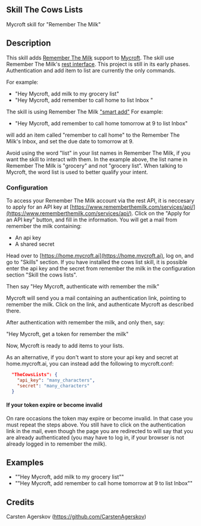 ## Skill The Cows Lists
Mycroft skill for "Remember The Milk"

## Description
This skill adds [Remember The Milk](https://www.rememberthemilk.com/) support to [Mycroft](https://mycroft.ai/).
The skill use Remember The Milk's [rest interface](https://www.rememberthemilk.com/services/api/).
This project is still in its early phases. Authentication and add item to list are currently the only commands.

For example:

* "Hey Mycroft, add milk to my grocery list"
* "Hey Mycroft, add remember to call home to list Inbox "

The skill is using Remember The Milk ["smart add"](https://www.rememberthemilk.com/help/?ctx=basics.smartadd.whatis.) For example:

* "Hey Mycroft, add remember to call home tomorrow at 9 to list Inbox"

will add an item called "remember to call home" to the Remember The Milk's Inbox, and set the due date to tomorrow at 9.

Avoid using the word "list" in your list names in Remember The Milk, if you want the skill to interact with them. In the example above, the list name in Remember The Milk is "grocery" and not "grocery list". When talking to Mycroft, the word list is used to better qualify your intent.

### Configuration
To access your Remember The Milk account via the rest API, it is neccesary to apply for an API key at
[https://www.rememberthemilk.com/services/api/](https://www.rememberthemilk.com/services/api/). Click on the "Apply for an API key" button, and fill in the information. You will get a mail from remember the milk containing:
* An api key
* A shared secret

Head over to [https://home.mycroft.ai](https://home.mycroft.ai), log on, and go to "Skills" section. If you have installed
the cows list skill, it is possible enter the api key and the secret from remember the milk in the configuration section "Skill the cows lists".

Then say "Hey Mycroft, authenticate with remember the milk"

Mycroft will send you a mail containing an authentication link, pointing to remember the milk. Click on the link, and
authenticate Mycroft as described there.

After authentication with remember the milk, and only then, say:

"Hey Mycroft, get a token for remember the milk"

Now, Mycroft is ready to add items to your lists.

As an alternative, if you don't want to store your api key and secret at home.mycroft.ai, you can instead add the following
to mycroft.conf:

```json
  "TheCowsLists": {
    "api_key": "many_characters",
    "secret": "many_characters"
  }  
```

#### If your token expire or become invalid
On rare occasions the token may expire or become invalid. In that case you must repeat the steps above.
You still have to click on the authentication link in the mail, even though the page you are redirected to will say
that you are already authenticated (you may have to log in, if your browser is not already logged in to remember
the milk).

## Examples
* ""Hey Mycroft, add milk to my grocery list""
* ""Hey Mycroft, add remember to call home tomorrow at 9 to list Inbox""

## Credits
Carsten Agerskov (https://github.com/CarstenAgerskov)
